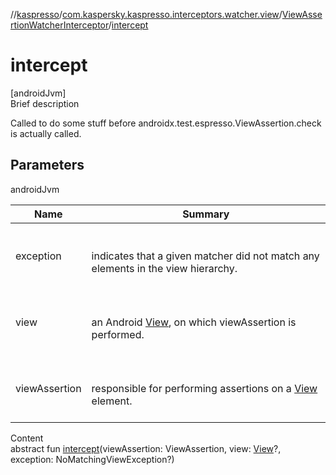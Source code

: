//[kaspresso](../../index.md)/[com.kaspersky.kaspresso.interceptors.watcher.view](../index.md)/[ViewAssertionWatcherInterceptor](index.md)/[intercept](intercept.md)



# intercept  
[androidJvm]  
Brief description  


Called to do some stuff before androidx.test.espresso.ViewAssertion.check is actually called.



## Parameters  
  
androidJvm  
  
|  Name|  Summary| 
|---|---|
| exception| <br><br>indicates that a given matcher did not match any elements in the view hierarchy.<br><br>
| view| <br><br>an Android [View](https://developer.android.com/reference/kotlin/android/view/View.html), on which viewAssertion is performed.<br><br>
| viewAssertion| <br><br>responsible for performing assertions on a [View](https://developer.android.com/reference/kotlin/android/view/View.html) element.<br><br>
  
  
Content  
abstract fun [intercept](intercept.md)(viewAssertion: ViewAssertion, view: [View](https://developer.android.com/reference/kotlin/android/view/View.html)?, exception: NoMatchingViewException?)  



